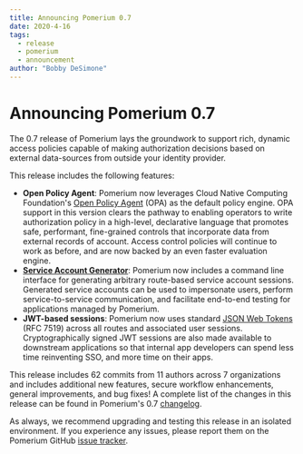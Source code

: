 ```yaml
---
title: Announcing Pomerium 0.7
date: 2020-4-16
tags:
  - release
  - pomerium
  - announcement
author: "Bobby DeSimone"
---
```


# Announcing Pomerium 0.7

The 0.7 release of Pomerium lays the groundwork to support rich, dynamic access policies capable of making authorization decisions based on external data-sources from outside your identity provider.

This release includes the following features:

- **Open Policy Agent**: Pomerium now leverages Cloud Native Computing Foundation's [Open Policy Agent](https://www.openpolicyagent.org/) (OPA) as the default policy engine. OPA support in this version clears the pathway to enabling operators to write authorization policy in a high-level, declarative language that promotes safe, performant, fine-grained controls that incorporate data from external records of account. Access control policies will continue to work as before, and are now backed by an even faster evaluation engine.
- [**Service Account Generator**](https://www.pomerium.io/docs/reference/impersonation.html#using-the-command-line-interface): Pomerium now includes a command line interface for generating arbitrary route-based service account sessions. Generated service accounts can be used to impersonate users, perform service-to-service communication, and facilitate end-to-end testing for applications managed by Pomerium.
- **JWT-based sessions**: Pomerium now uses standard [JSON Web Tokens](https://en.wikipedia.org/wiki/JSON_Web_Token) (RFC 7519) across all routes and associated user sessions. Cryptographically signed JWT sessions are also made available to downstream applications so that internal app developers can spend less time reinventing SSO, and more time on their apps.

This release includes 62 commits from 11 authors across 7 organizations and includes additional new features, secure workflow enhancements, general improvements, and bug fixes! A complete list of the changes in this release can be found in Pomerium's 0.7 [changelog](https://github.com/pomerium/pomerium/releases/tag/v0.7.4).

As always, we recommend upgrading and testing this release in an isolated environment. If you experience any issues, please report them on the Pomerium GitHub [issue tracker](https://github.com/pomerium/pomerium/issues).

<SimpleNewsletter/>
